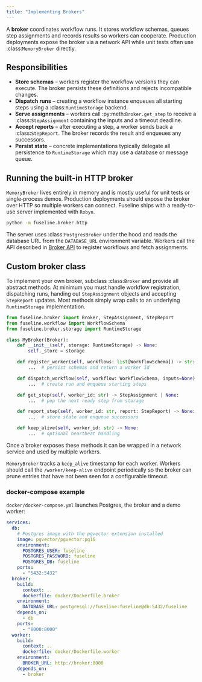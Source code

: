 ```yaml
---
title: "Implementing Brokers"
---
```


A **broker** coordinates workflow runs. It stores workflow schemas,
queues step assignments and records results so workers can cooperate.
Production deployments expose the broker via a network API while unit
tests often use :class:`MemoryBroker` directly.

## Responsibilities

- **Store schemas** – workers register the workflow versions they can
  execute. The broker persists these definitions and rejects incompatible
  changes.
- **Dispatch runs** – creating a workflow instance enqueues all starting
  steps using a :class:`RuntimeStorage` backend.
- **Serve assignments** – workers call :py:meth:`Broker.get_step` to
  receive a :class:`StepAssignment` containing the inputs and a timeout
  deadline.
- **Accept reports** – after executing a step, a worker sends back a
  :class:`StepReport`. The broker records the result and enqueues any
  successors.
- **Persist state** – concrete implementations typically delegate all
  persistence to ``RuntimeStorage`` which may use a database or message
  queue.

## Running the built-in HTTP broker

``MemoryBroker`` lives entirely in memory and is mostly useful for unit
tests or single‑process demos. Production deployments should expose the
broker over HTTP so multiple workers can connect. Fuseline ships with a
ready-to-use server implemented with `Robyn`.

```bash
python -m fuseline.broker.http
```

The server uses :class:`PostgresBroker` under the hood and reads the
database URL from the ``DATABASE_URL`` environment variable. Workers call
the API described in [Broker API](broker-api.md) to register workflows and
fetch assignments.

## Custom broker class

To implement your own broker, subclass :class:`Broker` and provide all
abstract methods. At minimum you must handle workflow registration,
dispatching runs, handing out ``StepAssignment`` objects and accepting
``StepReport`` updates. Most methods simply wrap calls to an underlying
``RuntimeStorage`` implementation.

```python
from fuseline.broker import Broker, StepAssignment, StepReport
from fuseline.workflow import WorkflowSchema
from fuseline.broker.storage import RuntimeStorage

class MyBroker(Broker):
    def __init__(self, storage: RuntimeStorage) -> None:
        self._store = storage

    def register_worker(self, workflows: list[WorkflowSchema]) -> str:
        ...  # persist schemas and return a worker id

    def dispatch_workflow(self, workflow: WorkflowSchema, inputs=None) -> str:
        ...  # create run and enqueue starting steps

    def get_step(self, worker_id: str) -> StepAssignment | None:
        ...  # pop the next ready step from storage

    def report_step(self, worker_id: str, report: StepReport) -> None:
        ...  # store state and enqueue successors

    def keep_alive(self, worker_id: str) -> None:
        ...  # optional heartbeat handling
```

Once a broker exposes these methods it can be wrapped in a network
service and used by multiple workers.

``MemoryBroker`` tracks a ``keep_alive`` timestamp for each worker.
Workers should call the ``/worker/keep-alive`` endpoint periodically so
the broker can prune entries that have not been seen for a configurable
timeout.

### docker-compose example

``docker/docker-compose.yml`` launches Postgres, the broker and a demo
worker:

```yaml
services:
  db:
    # Postgres image with the pgvector extension installed
    image: pgvector/pgvector:pg16
    environment:
      POSTGRES_USER: fuseline
      POSTGRES_PASSWORD: fuseline
      POSTGRES_DB: fuseline
    ports:
      - "5432:5432"
  broker:
    build:
      context: ..
      dockerfile: docker/Dockerfile.broker
    environment:
      DATABASE_URL: postgresql://fuseline:fuseline@db:5432/fuseline
    depends_on:
      - db
    ports:
      - "8000:8000"
  worker:
    build:
      context: ..
      dockerfile: docker/Dockerfile.worker
    environment:
      BROKER_URL: http://broker:8000
    depends_on:
      - broker
```
